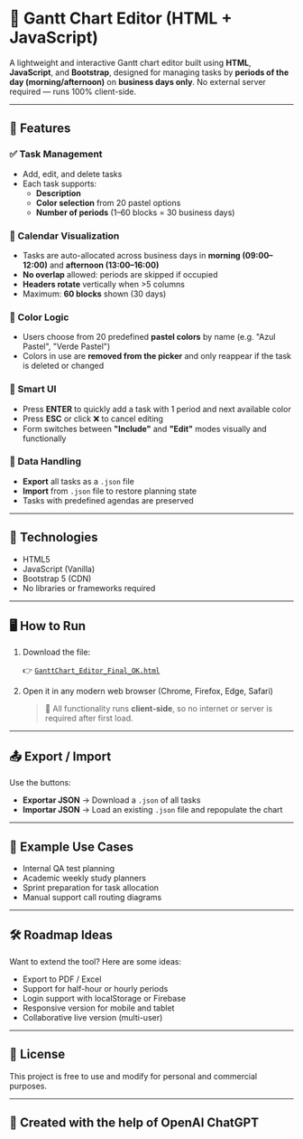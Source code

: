 # 📅 Gantt Chart Editor (HTML + JavaScript)

A lightweight and interactive Gantt chart editor built using **HTML**, **JavaScript**, and **Bootstrap**, designed for managing tasks by **periods of the day (morning/afternoon)** on **business days only**. No external server required — runs 100% client-side.

---

## 🚀 Features

### ✅ Task Management
- Add, edit, and delete tasks
- Each task supports:
  - **Description**
  - **Color selection** from 20 pastel options
  - **Number of periods** (1–60 blocks = 30 business days)

### 📅 Calendar Visualization
- Tasks are auto-allocated across business days in **morning (09:00–12:00)** and **afternoon (13:00–16:00)**
- **No overlap** allowed: periods are skipped if occupied
- **Headers rotate** vertically when >5 columns
- Maximum: **60 blocks** shown (30 days)

### 🎨 Color Logic
- Users choose from 20 predefined **pastel colors** by name (e.g. "Azul Pastel", "Verde Pastel")
- Colors in use are **removed from the picker** and only reappear if the task is deleted or changed

### 🧠 Smart UI
- Press **ENTER** to quickly add a task with 1 period and next available color
- Press **ESC** or click ❌ to cancel editing
- Form switches between **"Include"** and **"Edit"** modes visually and functionally

### 💾 Data Handling
- **Export** all tasks as a `.json` file
- **Import** from `.json` file to restore planning state
- Tasks with predefined agendas are preserved

---

## 🧰 Technologies

- HTML5
- JavaScript (Vanilla)
- Bootstrap 5 (CDN)
- No libraries or frameworks required

---

## 🖥️ How to Run

1. Download the file:

   👉 [`GanttChart_Editor_Final_OK.html`](./GanttChart_Editor_Final_OK.html)

2. Open it in any modern web browser (Chrome, Firefox, Edge, Safari)

   > 📌 All functionality runs **client-side**, so no internet or server is required after first load.

---

## 📤 Export / Import

Use the buttons:
- **Exportar JSON** → Download a `.json` of all tasks
- **Importar JSON** → Load an existing `.json` file and repopulate the chart

---

## 📌 Example Use Cases

- Internal QA test planning  
- Academic weekly study planners  
- Sprint preparation for task allocation  
- Manual support call routing diagrams  

---

## 🛠 Roadmap Ideas

Want to extend the tool? Here are some ideas:
- Export to PDF / Excel
- Support for half-hour or hourly periods
- Login support with localStorage or Firebase
- Responsive version for mobile and tablet
- Collaborative live version (multi-user)

---

## 📃 License

This project is free to use and modify for personal and commercial purposes.

---

## 🙌 Created with the help of OpenAI ChatGPT
